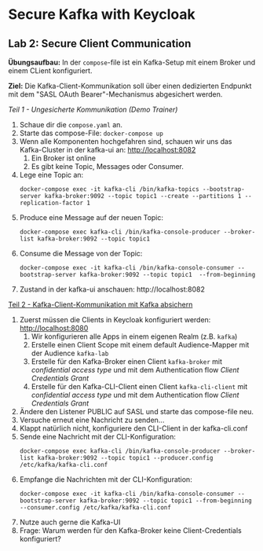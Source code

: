 # Secure Kafka with Keycloak

## Lab 2: Secure Client Communication

**Übungsaufbau:** In der `compose`-file ist ein Kafka-Setup mit einem Broker und einem CLient konfiguriert.

**Ziel:** Die Kafka-Client-Kommunikation soll über einen dedizierten Endpunkt mit dem "SASL OAuth Bearer"-Mechanismus
abgesichert werden.

_Teil 1 - Ungesicherte Kommunikation (Demo Trainer)_

<ol>
    <li>Schaue dir die <code>compose.yaml</code> an.</li>
    <li>Starte das compose-File: <code>docker-compose up</code></li>
    <li>Wenn alle Komponenten hochgefahren sind, schauen wir uns das Kafka-Cluster in der kafka-ui an: <a href="http://localhost:8082">http://localhost:8082</a>
        <ol>
            <li>Ein Broker ist online</li>
            <li>Es gibt keine Topic, Messages oder Consumer.</li>
        </ol>
    </li>
    <li>Lege eine Topic an: <pre><code>docker-compose exec -it kafka-cli /bin/kafka-topics --bootstrap-server kafka-broker:9092 --topic topic1 --create --partitions 1 --replication-factor 1</code></pre></li>
    <li>Produce eine Message auf der neuen Topic: <pre><code>docker-compose exec kafka-cli /bin/kafka-console-producer --broker-list kafka-broker:9092 --topic topic1</code></pre></li>
    <li>Consume die Message von der Topic: <pre><code>docker-compose exec -it kafka-cli /bin/kafka-console-consumer --bootstrap-server kafka-broker:9092 --topic topic1  --from-beginning</code></pre></li>
    <li>Zustand in der kafka-ui anschauen: http://localhost:8082
</ol>

<u>Teil 2 - Kafka-Client-Kommunikation mit Kafka absichern</u>
<ol>
    <li>Zuerst müssen die Clients in Keycloak konfiguriert werden: <a href="http://localhost:8080">http://localhost:8080</a>
        <ol>
            <li>Wir konfigurieren alle Apps in einem eigenen Realm (z.B. <code>kafka</code>)</li>            
            <li>Erstelle einen Client Scope mit einem default Audience-Mapper mit der Audience <code>kafka-lab</code></li>            
            <li>Erstelle für den Kafka-Broker einen Client <code>kafka-broker</code> mit <i>confidential access type</i> und mit dem Authentication flow <i>Client Credentials Grant</i></li>
            <li>Erstelle für den Kafka-CLI-Client einen Client <code>kafka-cli-client</code> mit <i>confidential access type</i> und mit dem Authentication flow <i>Client Credentials Grant</i></li>
        </ol>            
    </li>
    <li>Ändere den Listener PUBLIC auf SASL und starte das compose-file neu.</li>
    <li>Versuche erneut eine Nachricht zu senden...</li>
    <li>Klappt natürlich nicht, konfiguriere den CLI-Client in der kafka-cli.conf</li>
    <li>Sende eine Nachricht mit der CLI-Konfiguration: <pre><code>docker-compose exec kafka-cli /bin/kafka-console-producer --broker-list kafka-broker:9092 --topic topic1 --producer.config /etc/kafka/kafka-cli.conf</code></pre></li>
    <li>Empfange die Nachrichten mit der CLI-Konfiguration: <pre><code>docker-compose exec -it kafka-cli /bin/kafka-console-consumer --bootstrap-server kafka-broker:9092 --topic topic1 --from-beginning --consumer.config /etc/kafka/kafka-cli.conf</code></pre></li>
    <li>Nutze auch gerne die Kafka-UI</li>
    <li>Frage: Warum werden für den Kafka-Broker keine Client-Credentials konfiguriert?</li>
</ol>